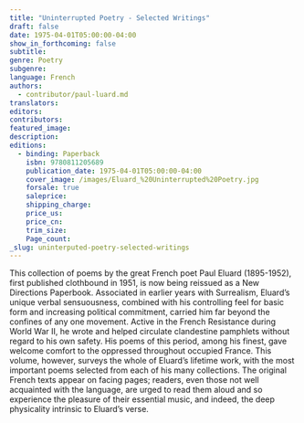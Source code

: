 ```yaml
---
title: "Uninterrupted Poetry - Selected Writings"
draft: false
date: 1975-04-01T05:00:00-04:00
show_in_forthcoming: false
subtitle:
genre: Poetry
subgenre:
language: French
authors:
  - contributor/paul-luard.md
translators:
editors:
contributors:
featured_image:
description:
editions:
  - binding: Paperback
    isbn: 9780811205689
    publication_date: 1975-04-01T05:00:00-04:00
    cover_image: /images/Eluard_%20Uninterrupted%20Poetry.jpg
    forsale: true
    saleprice:
    shipping_charge:
    price_us:
    price_cn:
    trim_size:
    Page_count:
_slug: uninterputed-poetry-selected-writings
---
```


This collection of poems by the great French poet Paul Eluard (1895-1952), first published clothbound in 1951, is now being reissued as a New Directions Paperbook. Associated in earlier years with Surrealism, Eluard’s unique verbal sensuousness, combined with his controlling feel for basic form and increasing political commitment, carried him far beyond the confines of any one movement. Active in the French Resistance during World War II, he wrote and helped circulate clandestine pamphlets without regard to his own safety. His poems of this period, among his finest, gave welcome comfort to the oppressed throughout occupied France. This volume, however, surveys the whole of Eluard’s lifetime work, with the most important poems selected from each of his many collections. The original French texts appear on facing pages; readers, even those not well acquainted with the language, are urged to read them aloud and so experience the pleasure of their essential music, and indeed, the deep physicality intrinsic to Eluard’s verse.

